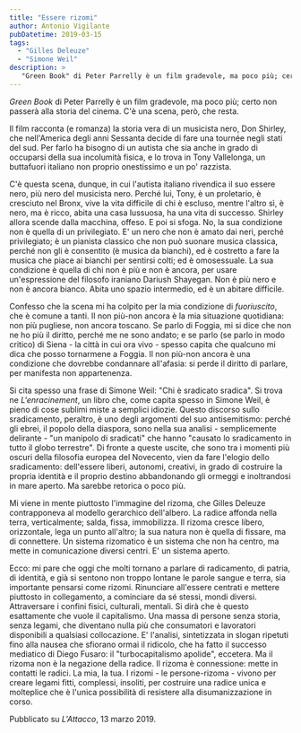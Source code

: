 ```yaml
---
title: "Essere rizomi"
author: Antonio Vigilante
pubDatetime: 2019-03-15
tags: 
  - "Gilles Deleuze"
  - "Simone Weil"
description: >
   "Green Book" di Peter Parrelly è un film gradevole, ma poco più; certo non passerà alla storia del cinema. C'è una scena, però, che resta. 
---
```


_Green Book_ di Peter Parrelly è un film gradevole, ma poco più; certo non passerà alla storia del cinema. C'è una scena, però, che resta. 

Il film racconta (e romanza) la storia vera di un musicista nero, Don Shirley, che nell'America degli anni Sessanta decide di fare una tournée negli stati del sud. Per farlo ha bisogno di un autista che sia anche in grado di occuparsi della sua incolumità fisica, e lo trova in Tony Vallelonga, un buttafuori italiano non proprio onestissimo e un po' razzista. 

C'è questa scena, dunque, in cui l'autista italiano rivendica il suo essere nero, più nero del musicista nero. Perché lui, Tony, è un proletario, è cresciuto nel Bronx, vive la vita difficile di chi è escluso, mentre l'altro sì, è nero, ma è ricco, abita una casa lussuosa, ha una vita di successo. Shirley allora scende dalla macchina, offeso. E poi si sfoga. No, la sua condizione non è quella di un privilegiato. E' un nero che non è amato dai neri, perché privilegiato; è un pianista classico che non può suonare musica classica, perché non gli è consentito (è musica da bianchi), ed è costretto a fare la musica che piace ai bianchi per sentirsi colti; ed è omosessuale. La sua condizione è quella di chi non è più e non è ancora, per usare un'espressione del filosofo iraniano Dariush Shayegan. Non è più nero e non è ancora bianco. Abita uno spazio intermedio, ed è un abitare difficile.  
  
Confesso che la scena mi ha colpito per la mia condizione di _fuoriuscito_, che è comune a tanti. Il non più-non ancora è la mia situazione quotidiana: non più pugliese, non ancora toscano. Se parlo di Foggia, mi si dice che non ne ho più il diritto, perché me ne sono andato; e se parlo (se parlo in modo critico) di Siena - la città in cui ora vivo - spesso capita che qualcuno mi dica che posso tornarmene a Foggia. Il non più-non ancora è una condizione che dovrebbe condannare all'afasia: si perde il diritto di parlare, per manifesta non appartenenza.  

Si cita spesso una frase di Simone Weil: "Chi è sradicato sradica". Si trova ne _L'enracinement_, un libro che, come capita spesso in Simone Weil, è pieno di cose sublimi miste a semplici idiozie. Questo discorso sullo sradicamento, peraltro, è uno degli argomenti del suo antisemitismo: perché gli ebrei, il popolo della diaspora, sono nella sua analisi - semplicemente delirante - "un manipolo di sradicati" che hanno "causato lo sradicamento in tutto il globo terrestre". Di fronte a queste uscite, che sono tra i momenti più oscuri della filosofia europea del Novecento, vien da fare l'elogio dello sradicamento: dell'essere liberi, autonomi, creativi, in grado di costruire la propria identità e il proprio destino abbandonando gli ormeggi e inoltrandosi in mare aperto. Ma sarebbe retorica o poco più.  

Mi viene in mente piuttosto l'immagine del rizoma, che Gilles Deleuze contrapponeva al modello gerarchico dell'albero. La radice affonda nella terra, verticalmente; salda, fissa, immobilizza. Il rizoma cresce libero, orizzontale, lega un punto all'altro; la sua natura non è quella di fissare, ma di connettere. Un sistema rizomatico è un sistema che non ha centro, ma mette in comunicazione diversi centri. E' un sistema aperto.  

Ecco: mi pare che oggi che molti tornano a parlare di radicamento, di patria, di identità, e già si sentono non troppo lontane le parole sangue e terra, sia importante pensarsi come rizomi. Rinunciare all'essere centrati e mettere piuttosto in collegamento, a cominciare da sé stessi, mondi diversi. Attraversare i confini fisici, culturali, mentali. Si dirà che è questo esattamente che vuole il capitalismo. Una massa di persone senza storia, senza legami, che diventano nulla più che consumatori e lavoratori disponibili a qualsiasi collocazione. E' l'analisi, sintetizzata in slogan ripetuti fino alla nausea che sfiorano ormai il ridicolo, che ha fatto il successo mediatico di Diego Fusaro: il "turbocapitalismo apolide", eccetera. Ma il rizoma non è la negazione della radice. Il rizoma è connessione: mette in contatti le radici. La mia, la tua. I rizomi - le persone-rizoma - vivono per creare legami fitti, complessi, insoliti, per costruire una radice unica e molteplice che è l'unica possibilità di resistere alla disumanizzazione in corso.  
  
Pubblicato su _L'Attacco_, 13 marzo 2019. 
  


